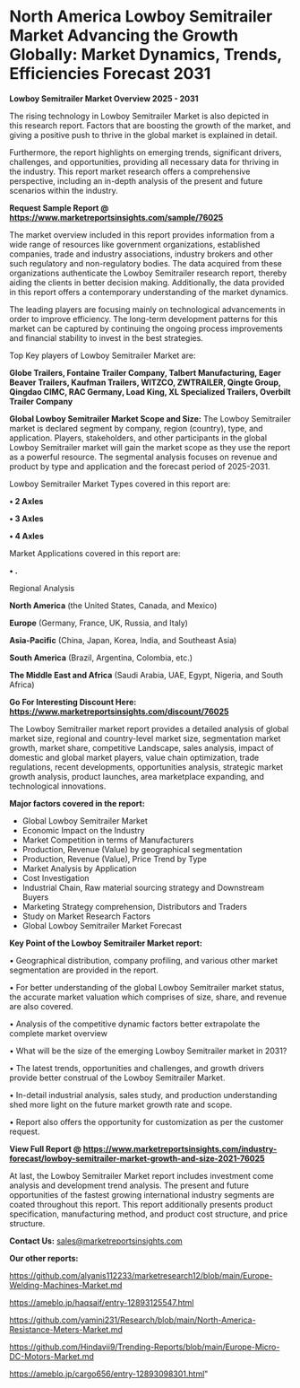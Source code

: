 # North America Lowboy Semitrailer Market Advancing the Growth Globally: Market Dynamics, Trends, Efficiencies Forecast 2031

<Strong> Lowboy Semitrailer Market Overview 2025 - 2031</strong>

The rising technology in Lowboy Semitrailer Market is also depicted in this research report. Factors that are boosting the growth of the market, and giving a positive push to thrive in the global market is explained in detail.

Furthermore, the report highlights on emerging trends, significant drivers, challenges, and opportunities, providing all necessary data for thriving in the industry. This report market research offers a comprehensive perspective, including an in-depth analysis of the present and future scenarios within the industry.

<strong>Request Sample Report @ <a href=https://www.marketreportsinsights.com/sample/76025>https://www.marketreportsinsights.com/sample/76025</a></strong>

The market overview included in this report provides information from a wide range of resources like government organizations, established companies, trade and industry associations, industry brokers and other such regulatory and non-regulatory bodies. The data acquired from these organizations authenticate the Lowboy Semitrailer research report, thereby aiding the clients in better decision making. Additionally, the data provided in this report offers a contemporary understanding of the market dynamics.

The leading players are focusing mainly on technological advancements in order to improve efficiency. The long-term development patterns for this market can be captured by continuing the ongoing process improvements and financial stability to invest in the best strategies.

Top Key players of Lowboy Semitrailer Market are:

<strong>Globe Trailers, Fontaine Trailer Company, Talbert Manufacturing, Eager Beaver Trailers, Kaufman Trailers, WITZCO, ZWTRAILER, Qingte Group, Qingdao CIMC, RAC Germany, Load King, XL Specialized Trailers, Overbilt Trailer Company</strong>

<strong><b>Global Lowboy Semitrailer Market Scope and Size:</b></strong>
The Lowboy Semitrailer market is declared segment by company, region (country), type, and application. Players, stakeholders, and other participants in the global Lowboy Semitrailer market will gain the market scope as they use the report as a powerful resource. The segmental analysis focuses on revenue and product by type and application and the forecast period of 2025-2031.

Lowboy Semitrailer Market Types covered in this report are:

<strong>• 2 Axles

• 3 Axles

• 4 Axles</strong>

Market Applications covered in this report are:

<strong>• .</strong> 

Regional Analysis

<strong>North America</strong> (the United States, Canada, and Mexico)

<strong>Europe</strong> (Germany, France, UK, Russia, and Italy)

<strong>Asia-Pacific</strong> (China, Japan, Korea, India, and Southeast Asia)

<strong>South America</strong> (Brazil, Argentina, Colombia, etc.)

<strong>The Middle East and Africa</strong> (Saudi Arabia, UAE, Egypt, Nigeria, and South Africa)

<strong>Go For Interesting Discount Here: <a href=https://www.marketreportsinsights.com/discount/76025>https://www.marketreportsinsights.com/discount/76025</a></strong>

The Lowboy Semitrailer market report provides a detailed analysis of global market size, regional and country-level market size, segmentation market growth, market share, competitive Landscape, sales analysis, impact of domestic and global market players, value chain optimization, trade regulations, recent developments, opportunities analysis, strategic market growth analysis, product launches, area marketplace expanding, and technological innovations.

<strong><b>Major factors covered in the report:</b></strong>
<ul>
  <li>Global Lowboy Semitrailer Market </li>
  <li>Economic Impact on the Industry</li>
  <li>Market Competition in terms of Manufacturers</li>
  <li>Production, Revenue (Value) by geographical segmentation</li>
  <li>Production, Revenue (Value), Price Trend by Type</li>
  <li>Market Analysis by Application</li>
  <li>Cost Investigation</li>
  <li>Industrial Chain, Raw material sourcing strategy and Downstream Buyers</li>
  <li>Marketing Strategy comprehension, Distributors and Traders</li>
  <li>Study on Market Research Factors</li>
  <li>Global Lowboy Semitrailer Market Forecast</li>
</ul>

<strong><b>Key Point of the Lowboy Semitrailer Market report:</b></strong>

• Geographical distribution, company profiling, and various other market segmentation are provided in the report.

• For better understanding of the global Lowboy Semitrailer market status, the accurate market valuation which comprises of size, share, and revenue are also covered.

• Analysis of the competitive dynamic factors better extrapolate the complete market overview

• What will be the size of the emerging Lowboy Semitrailer market in 2031?

• The latest trends, opportunities and challenges, and growth drivers provide better construal of the Lowboy Semitrailer Market.

• In-detail industrial analysis, sales study, and production understanding shed more light on the future market growth rate and scope.

• Report also offers the opportunity for customization as per the customer request.

<strong><b>View Full Report @ <a href=https://www.marketreportsinsights.com/industry-forecast/lowboy-semitrailer-market-growth-and-size-2021-76025>https://www.marketreportsinsights.com/industry-forecast/lowboy-semitrailer-market-growth-and-size-2021-76025</a></b></strong>


At last, the Lowboy Semitrailer Market report includes investment come analysis and development trend analysis. The present and future opportunities of the fastest growing international industry segments are coated throughout this report. This report additionally presents product specification, manufacturing method, and product cost structure, and price structure.

<strong>Contact Us:</strong>
sales@marketreportsinsights.com

<strong>Our other reports:</strong>

<a href=https://github.com/alyanis112233/marketresearch12/blob/main/Europe-Welding-Machines-Market.md>https://github.com/alyanis112233/marketresearch12/blob/main/Europe-Welding-Machines-Market.md</a>

<a href=https://ameblo.jp/haqsaif/entry-12893125547.html>https://ameblo.jp/haqsaif/entry-12893125547.html</a>

<a href=https://github.com/yamini231/Research/blob/main/North-America-Resistance-Meters-Market.md>https://github.com/yamini231/Research/blob/main/North-America-Resistance-Meters-Market.md</a>

<a href=https://github.com/Hindavii9/Trending-Reports/blob/main/Europe-Micro-DC-Motors-Market.md>https://github.com/Hindavii9/Trending-Reports/blob/main/Europe-Micro-DC-Motors-Market.md</a>

<a href=https://ameblo.jp/cargo656/entry-12893098301.html>https://ameblo.jp/cargo656/entry-12893098301.html</a>"
